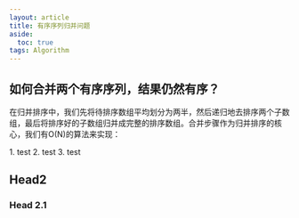 ```yaml
---
layout: article
title: 有序序列归并问题
aside:
  toc: true
tags: Algorithm
---
```


## 如何合并两个有序序列，结果仍然有序？
在归并排序中，我们先将待排序数组平均划分为两半，然后递归地去排序两个子数组，最后将排序好的子数组归并成完整的排序数组。合并步骤作为归并排序的核心，我们有O(N)的算法来实现：

<div class="card">
  <div class="card__content">
    <p>
    1. test
    2. test
    3. test
    </p>
  </div>
  <div class="mx-3"></div>
  <div class="margin-left: $spacer; margin-right: $spacer;"></div>
</div>


## Head2
### Head 2.1
